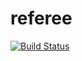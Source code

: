 # referee

[![Build Status](https://gmidorii.visualstudio.com/recout/_apis/build/status/gmidorii.referee?branchName=master)](https://gmidorii.visualstudio.com/recout/_build/latest?definitionId=3&branchName=master)
